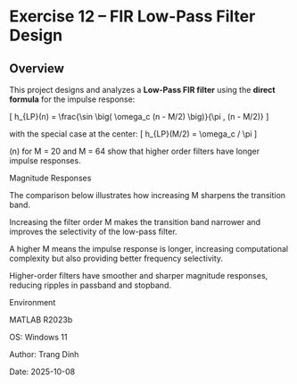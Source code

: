 # Exercise 12 – FIR Low-Pass Filter Design

## Overview
This project designs and analyzes a **Low-Pass FIR filter** using the **direct formula** for the impulse response:

\[
h_{LP}(n) = \frac{\sin \big( \omega_c (n - M/2) \big)}{\pi \, (n - M/2)}
\]

with the special case at the center:
\[
h_{LP}(M/2) = \omega_c / \pi
\]

(n) for M = 20 and M = 64 show that higher order filters have longer impulse responses.

Magnitude Responses

The comparison below illustrates how increasing M sharpens the transition band.


Increasing the filter order M makes the transition band narrower and improves the selectivity of the low-pass filter.

A higher M means the impulse response is longer, increasing computational complexity but also providing better frequency selectivity.

Higher-order filters have smoother and sharper magnitude responses, reducing ripples in passband and stopband.
	​

Environment

MATLAB R2023b 

OS: Windows 11

Author: Trang Dinh

Date: 2025-10-08
